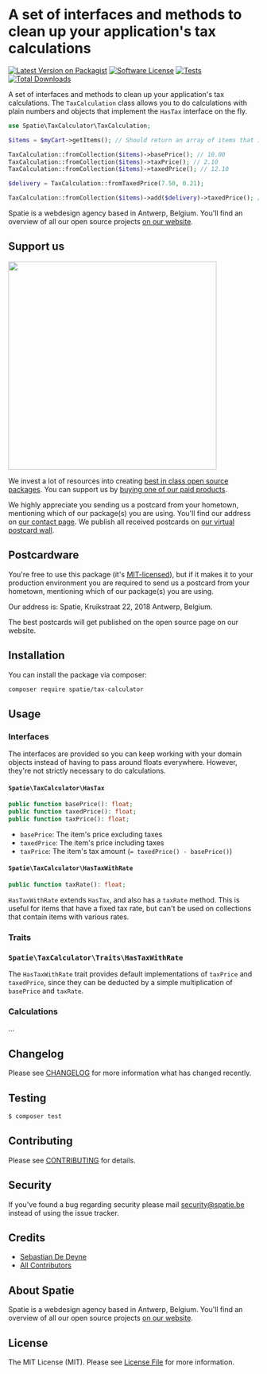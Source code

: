 # A set of interfaces and methods to clean up your application's tax calculations

[![Latest Version on Packagist](https://img.shields.io/packagist/v/spatie/tax-calculator.svg?style=flat-square)](https://packagist.org/packages/spatie/tax-calculator)
[![Software License](https://img.shields.io/badge/license-MIT-brightgreen.svg?style=flat-square)](LICENSE.md)
[![Tests](https://github.com/spatie/tax-calculator/actions/workflows/run-tests.yml/badge.svg)](https://github.com/spatie/tax-calculator/actions/workflows/run-tests.yml)
[![Total Downloads](https://img.shields.io/packagist/dt/spatie/tax-calculator.svg?style=flat-square)](https://packagist.org/packages/spatie/tax-calculator)

A set of interfaces and methods to clean up your application's tax calculations. The `TaxCalculation` class allows you to do calculations with plain numbers and objects that implement the `HasTax` interface on the fly.

```php
use Spatie\TaxCalculator\TaxCalculation;

$items = $myCart->getItems(); // Should return an array of items that implement `HasTax`

TaxCalculation::fromCollection($items)->basePrice(); // 10.00
TaxCalculation::fromCollection($items)->taxPrice(); // 2.10
TaxCalculation::fromCollection($items)->taxedPrice(); // 12.10

$delivery = TaxCalculation::fromTaxedPrice(7.50, 0.21);

TaxCalculation::fromCollection($items)->add($delivery)->taxedPrice(); // 19.60
```

Spatie is a webdesign agency based in Antwerp, Belgium. You'll find an overview of all our open source projects [on our website](https://spatie.be/opensource).

## Support us

[<img src="https://github-ads.s3.eu-central-1.amazonaws.com/tax-calculator.jpg?t=1" width="419px" />](https://spatie.be/github-ad-click/tax-calculator)

We invest a lot of resources into creating [best in class open source packages](https://spatie.be/open-source). You can support us by [buying one of our paid products](https://spatie.be/open-source/support-us).

We highly appreciate you sending us a postcard from your hometown, mentioning which of our package(s) you are using. You'll find our address on [our contact page](https://spatie.be/about-us). We publish all received postcards on [our virtual postcard wall](https://spatie.be/open-source/postcards).

## Postcardware

You're free to use this package (it's [MIT-licensed](LICENSE.md)), but if it makes it to your production environment you are required to send us a postcard from your hometown, mentioning which of our package(s) you are using.

Our address is: Spatie, Kruikstraat 22, 2018 Antwerp, Belgium.

The best postcards will get published on the open source page on our website.

## Installation

You can install the package via composer:

``` bash
composer require spatie/tax-calculator
```

## Usage

### Interfaces

The interfaces are provided so you can keep working with your domain objects instead of having to pass around floats everywhere. However, they're not strictly necessary to do calculations.

#### `Spatie\TaxCalculator\HasTax`

```php
public function basePrice(): float;
public function taxedPrice(): float;
public function taxPrice(): float;
```

- `basePrice`: The item's price excluding taxes
- `taxedPrice`: The item's price including taxes
- `taxPrice`: The item's tax amount (`= taxedPrice() - basePrice()`)

#### `Spatie\TaxCalculator\HasTaxWithRate`

```php
public function taxRate(): float;
```

`HasTaxWithRate` extends `HasTax`, and also has a `taxRate` method. This is useful for items that have a fixed tax rate, but can't be used on collections that contain items with various rates.

### Traits

### `Spatie\TaxCalculator\Traits\HasTaxWithRate`

The `HasTaxWithRate` trait provides default implementations of `taxPrice` and `taxedPrice`, since they can be deducted by a simple multiplication of `basePrice` and `taxRate`.

### Calculations

...

## Changelog

Please see [CHANGELOG](CHANGELOG.md) for more information what has changed recently.

## Testing

``` bash
$ composer test
```

## Contributing

Please see [CONTRIBUTING](https://github.com/spatie/.github/blob/main/CONTRIBUTING.md) for details.

## Security

If you've found a bug regarding security please mail [security@spatie.be](mailto:security@spatie.be) instead of using the issue tracker.

## Credits

- [Sebastian De Deyne](https://github.com/sebastiandedeyne)
- [All Contributors](../../contributors)

## About Spatie
Spatie is a webdesign agency based in Antwerp, Belgium. You'll find an overview of all our open source projects [on our website](https://spatie.be/opensource).

## License

The MIT License (MIT). Please see [License File](LICENSE.md) for more information.
